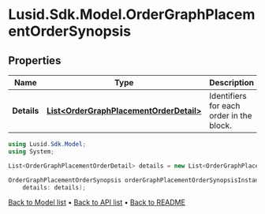 # Lusid.Sdk.Model.OrderGraphPlacementOrderSynopsis

## Properties

Name | Type | Description | Notes
------------ | ------------- | ------------- | -------------
**Details** | [**List&lt;OrderGraphPlacementOrderDetail&gt;**](OrderGraphPlacementOrderDetail.md) | Identifiers for each order in the block. | 

```csharp
using Lusid.Sdk.Model;
using System;

List<OrderGraphPlacementOrderDetail> details = new List<OrderGraphPlacementOrderDetail>();

OrderGraphPlacementOrderSynopsis orderGraphPlacementOrderSynopsisInstance = new OrderGraphPlacementOrderSynopsis(
    details: details);
```

[Back to Model list](../README.md#documentation-for-models) &#8226; [Back to API list](../README.md#documentation-for-api-endpoints) &#8226; [Back to README](../README.md)

